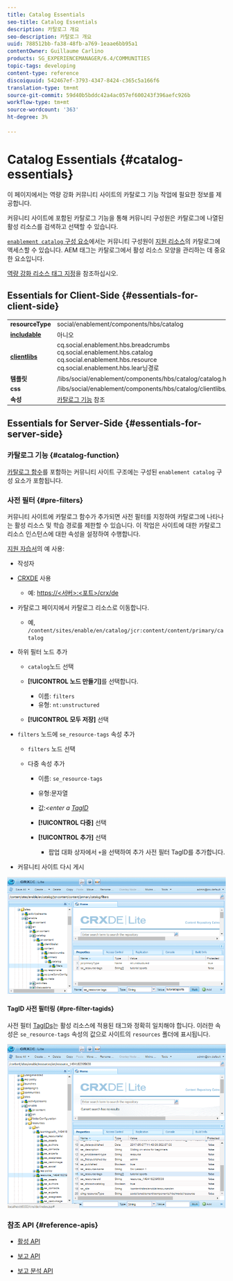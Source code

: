 ```yaml
---
title: Catalog Essentials
seo-title: Catalog Essentials
description: 카탈로그 개요
seo-description: 카탈로그 개요
uuid: 788512bb-fa38-48fb-a769-1eaae6bb95a1
contentOwner: Guillaume Carlino
products: SG_EXPERIENCEMANAGER/6.4/COMMUNITIES
topic-tags: developing
content-type: reference
discoiquuid: 542467ef-3793-4347-8424-c365c5a166f6
translation-type: tm+mt
source-git-commit: 59d40b5bddc42a4ac057ef600243f396aefc926b
workflow-type: tm+mt
source-wordcount: '363'
ht-degree: 3%

---
```



# Catalog Essentials {#catalog-essentials}

이 페이지에서는 역량 강화 커뮤니티 사이트의 카탈로그 기능 작업에 필요한 정보를 제공합니다.

커뮤니티 사이트에 포함된 카탈로그 기능을 통해 커뮤니티 구성원은 카탈로그에 나열된 활성 리소스를 검색하고 선택할 수 있습니다.

[ `enablement catalog` 구성 요소](catalog.md)에서는 커뮤니티 구성원이 [지원 리소스](resources.md)의 카탈로그에 액세스할 수 있습니다. AEM 태그는 카탈로그에서 활성 리소스 모양을 관리하는 데 중요한 요소입니다.

[역량 강화 리소스 태그 지정](tag-resources.md)을 참조하십시오.

## Essentials for Client-Side {#essentials-for-client-side}

<table> 
 <tbody> 
  <tr> 
   <td> <strong>resourceType</strong></td> 
   <td>social/enablement/components/hbs/catalog</td> 
  </tr> 
  <tr> 
   <td> <a href="scf.md#add-or-include-a-communities-component"><strong>includable</strong></a></td> 
   <td>아니오</td> 
  </tr> 
  <tr> 
   <td> <a href="clientlibs.md"><strong>clientlibs</strong></a></td> 
   <td>cq.social.enablement.hbs.breadcrumbs<br /> cq.social.enablement.hbs.catalog<br /> cq.social.enablement.hbs.resource<br /> cq.social.enablement.hbs.lear닝경로</td> 
  </tr> 
  <tr> 
   <td> <strong>템플릿</strong></td> 
   <td> /libs/social/enablement/components/hbs/catalog/catalog.hbs<br /> </td> 
  </tr> 
  <tr> 
   <td> <strong>css</strong></td> 
   <td> /libs/social/enablement/components/hbs/catalog/clientlibs/catalog.css</td> 
  </tr> 
  <tr> 
   <td><strong> 속성</strong></td> 
   <td><a href="catalog.md">카탈로그 기능</a> 참조</td> 
  </tr> 
 </tbody> 
</table>

## Essentials for Server-Side {#essentials-for-server-side}

### 카탈로그 기능 {#catalog-function}

[카탈로그 함수](functions.md#catalog-function)를 포함하는 커뮤니티 사이트 구조에는 구성된 `enablement catalog` 구성 요소가 포함됩니다.

### 사전 필터 {#pre-filters}

커뮤니티 사이트에 카탈로그 함수가 추가되면 사전 필터를 지정하여 카탈로그에 나타나는 활성 리소스 및 학습 경로를 제한할 수 있습니다. 이 작업은 사이트에 대한 카탈로그 리소스 인스턴스에 대한 속성을 설정하여 수행합니다.

[지원 자습서](getting-started-enablement.md)의 예 사용:

* 작성자
* [CRXDE](../../help/sites-developing/developing-with-crxde-lite.md) 사용

   * 예: [https://&lt;서버>:&lt;포트>/crx/de](http://localhost:4502/crx/de)

* 카탈로그 페이지에서 카탈로그 리소스로 이동합니다.

   * 예, `/content/sites/enable/en/catalog/jcr:content/content/primary/catalog`

* 하위 필터 노드 추가

   * `catalog`노드 선택
   * **[!UICONTROL 노드 만들기]**&#x200B;를 선택합니다.

      * 이름: `filters`
      * 유형: `nt:unstructured`
   * **[!UICONTROL 모두 저장]** 선택


* `filters` 노드에 `se_resource-tags` 속성 추가

   * `filters` 노드 선택
   * 다중 속성 추가

      * 이름: `se_resource-tags`
      * 유형:문자열
      * 값:*&lt;enter a [TagID](#pre-filter-tagids)*
      * **[!UICONTROL 다중]** 선택
      * **[!UICONTROL 추가]** 선택

         * 팝업 대화 상자에서 `+`을 선택하여 추가 사전 필터 TagID를 추가합니다.

* 커뮤니티 사이트 다시 게시

![chlimage_1-189](assets/chlimage_1-189.png)

#### TagID 사전 필터링 {#pre-filter-tagids}

사전 필터 [TagIDs](../../help/sites-developing/framework.md#tagid)는 활성 리소스에 적용된 태그와 정확히 일치해야 합니다. 이러한 속성은 `se_resource-tags` 속성의 값으로 사이트의 `resources` 폴더에 표시됩니다.

![chlimage_1-190](assets/chlimage_1-190.png)

### 참조 API {#reference-apis}

* [활성 API](https://helpx.adobe.com/experience-manager/6-4/sites/developing/using/reference-materials/javadoc/com/adobe/cq/social/enablement/client/api/package-summary.html)

* [보고 API](https://helpx.adobe.com/experience-manager/6-4/sites/developing/using/reference-materials/javadoc/com/adobe/cq/social/enablement/client/reporting/api/package-summary.html)

* [보고 분석 API](https://helpx.adobe.com/experience-manager/6-4/sites/developing/using/reference-materials/javadoc/com/adobe/cq/social/enablement/client/reporting/analytics/api/package-summary.html)

